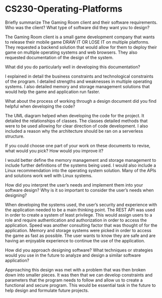 # CS230-Operating-Platforms

Briefly summarize The Gaming Room client and their software requirements. Who was the client? What type of software did they want you to design?

   The Gaming Room client is a small game development company that wants to release their mobile game DRAW IT OR LOSE IT on multiple platforms. They requested a backend solution      that would allow for them to deploy their game on multiple operating systems and web browsers. They also requested documentation of the design of the system.

 What did you do particularly well in developing this documentation?

   I explained in detail the business constraints and technological constraints of the program. I detailed strengths and weaknesses in multiple operating systems. I also detailed    memory and storage management solutions that would help the game and application run faster.

What about the process of working through a design document did you find helpful when developing the code?

   The UML diagram helped when developing the code for the project. It detailed the relationships of classes. The classes detailed methods that were to be used allowing for clear    direction of code development. I also included a reason why the architecture should be ran on a serverless structure.

If you could choose one part of your work on these documents to revise, what would you pick? How would you improve it?

   I would better define the memory management and storage management to include further definitions of the systems being used. I would also include a Linux recommendation into      the operating system solution. Many of the APIs and solutions work well with Linux systems.

How did you interpret the user’s needs and implement them into your software design? Why is it so important to consider the user’s needs when designing?

When developing the systems used, the user’s security and experience with the application needed to be a main thinking point. The REST API was used in order to create a system of least privilege. This would assign users to a role and require authentication and authorization in order to access the application. Speed was another consulting factor that was thought of for the application. Memory and storage systems were picked in order to access the game as fast as possible. The user wants to know they are safe and are having an enjoyable experience to continue the use of the application.

How did you approach designing software? What techniques or strategies would you use in the future to analyze and design a similar software application?

Approaching this design was met with a problem that was then broken down into smaller pieces. It was then that we can develop constraints and parameters that the program needs to follow and allow us to create a functional and secure program. This would be essential task in the future to help design and formulate future projects.
